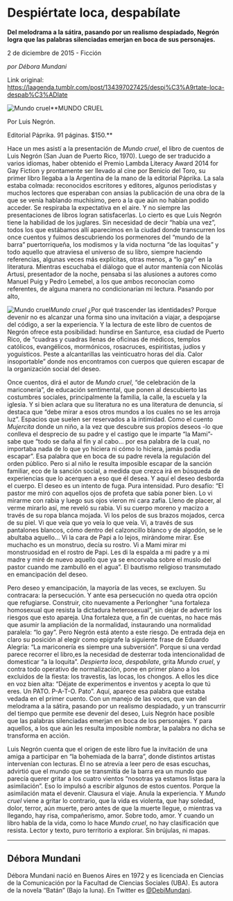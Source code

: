 # Despiértate loca, despabílate

**Del melodrama a la sátira, pasando
por un realismo despiadado, Negrón logra que las palabras
silenciadas emerjan en boca de sus personajes.**

2 de diciembre de 2015 - Ficción

_por Débora
Mundani_

Link original: https://laagenda.tumblr.com/post/134397027425/despi%C3%A9rtate-loca-despab%C3%ADlate

![Mundo cruel](https://64.media.tumblr.com/66bb64ecd18ff344d208ddc21b39626c/tumblr_inline_pk08ooVu3I1t6q87u_540.jpg)**MUNDO
CRUEL   

Por Luis Negrón.  

Editorial
Páprika. 91 páginas. $150.**

  


Hace un mes asistí a la presentación de *Mundo cruel*, el
libro de cuentos de Luis Negrón (San Juan de Puerto Rico, 1970).
Luego de ser traducido a varios idiomas, haber obtenido el Premio
Lambda Literacy Award 2014 for Gay Fiction y prontamente ser llevado
al cine por Benicio del Toro, su primer libro llegaba a la Argentina
de la mano de la editorial Páprika. La sala estaba colmada:
reconocidos escritores y editores, algunos periodistas y muchos
lectores que esperaban con ansias la publicación de una obra de la
que se venía hablando muchísimo, pero a la que aún no habían
podido acceder. Se respiraba la expectativa en el aire. Y no siempre
las presentaciones de libros logran satisfacerlas. Lo cierto es que
Luis Negrón tiene la habilidad de los juglares. Sin necesidad de
decir “había una vez”, todos los que estábamos allí aparecimos
en la ciudad donde transcurren los once cuentos y fuimos descubriendo
los pormenores del “mundo de la barra” puertorriqueña, los
modismos y la vida nocturna “de las loquitas” y todo aquello que
atraviesa el universo de su libro, siempre haciendo referencias,
algunas veces más explícitas, otras menos, a “lo gay” en la
literatura. Mientras escuchaba el diálogo que el autor mantenía con
Nicolás Artusi, presentador de la noche, pensaba si las alusiones a
autores como Manuel Puig y Pedro Lemebel, a los que ambos reconocían
como referentes, de alguna manera no condicionarían mi lectura.
Pasando por alto, 

![Mundo cruel](https://64.media.tumblr.com/66bb64ecd18ff344d208ddc21b39626c/tumblr_inline_pk08ooVu3I1t6q87u_250.jpg)*Mundo cruel* 
¿Por qué trascender las identidades? Porque devenir no es alcanzar
una forma sino una invitación a viajar, a despojarse del código, a
ser la experiencia. Y la lectura de este libro de cuentos de Negrón
ofrece esta posibilidad: hundirse en Santurce, esa ciudad de Puerto
Rico, de “cuadras y cuadras llenas de oficinas de médicos, templos
católicos, evangélicos, mormónicos, rosacruces, espiritistas,
judíos y yoguísticos. Peste a alcantarillas las veinticuatro horas
del día. Calor insoportable” donde nos encontramos con cuerpos que
quieren escapar de la organización social del deseo.


Once cuentos, dirá el autor de *Mundo cruel*, “de celebración
de la mariconería”, de educación sentimental, que ponen al
descubierto las costumbres sociales, principalmente la familia, la
calle, la escuela y la iglesia. Y si bien aclara que su literatura no
es una literatura de denuncia, sí destaca que “debe mirar a esos
otros mundos a los cuales no se les arroja luz”. Espacios que
suelen ser reservados a la intimidad. Como el cuento *Mujercita*
donde un niño, a la vez que descubre sus propios deseos -lo que
conlleva el desprecio de su padre y el castigo que le imparte “la
Mami”- sabe que “todo se daña al fin y al cabo… por esa
palabra de la cual, no importaba nada de lo que yo hiciera ni cómo
lo hiciera, jamás podía escapar”. Esa palabra que en boca de su
padre revela la regulación del orden público. Pero si al niño le
resulta imposible escapar de la sanción familiar, eco de la sanción
social, a medida que crezca irá en búsqueda de experiencias que lo
acerquen a eso que él desea. Y aquí el deseo desborda el cuerpo. El
deseo es un intento de fuga. Pura intensidad. Puro desafío: “El
pastor me miró con aquellos ojos de profeta que sabía poner bien.
Lo vi mirarme con rabia y luego sus ojos vieron mi cara zafia. Lleno
de placer, al verme mirarlo así, me reveló su rabia. Vi su cuerpo
moreno y macizo a través de su ropa blanca mojada. Vi los pelos de
sus brazos mojados, cerca de su piel. Vi que veía que yo veía lo
que veía. Vi, a través de sus pantalones blancos, cómo dentro del
calzoncillo blanco y de algodón, se le abultaba aquello… Vi la
cara de Papi a lo lejos, mirándome mirar. Ese muchacho es un
monstruo, decía su rostro. Vi a Mami mirar mi monstruosidad en el
rostro de Papi. Les di la espalda a mi padre y a mi madre y miré de
nuevo aquello que ya se encorvaba sobre el muslo del pastor cuando me
zambulló en el agua”. El bautismo religioso transmutado en
emancipación del deseo.


Pero deseo y emancipación, la mayoría de las veces, se excluyen. Su
contracara: la persecución. Y ante esa persecución no queda otra
opción que refugiarse. Construir, cito nuevamente a Perlongher “una
fortaleza homosexual que resista la dictadura heterosexual”, sin
dejar de advertir los riesgos que esto apareja. Una fortaleza que, a
fin de cuentas, no hace más que asumir la ampliación de la
normalidad, instaurando una normalidad paralela: “lo gay”. Pero
Negrón está atento a este riesgo. De entrada deja en claro su
posición al elegir como epígrafe la siguiente frase de Eduardo
Alegría: “La mariconería es siempre una subversión”. Porque si
una verdad parece recorrer el libro,es la necesidad de
desterrar toda intencionalidad de domesticar “a la loquita”.
*Despierta loca*, *despabílate*, grita *Mundo cruel*,
y contra todo operativo de normalización, pone en primer plano a los
excluidos de la fiesta: los travestis, las locas, los chongos. A
ellos les dice en voz bien alta: “Déjate de experimentos e
inventos y acepta lo que tú eres. Un PATO. P-A-T-O. Pato”. Aquí,
aparece esa palabra que estaba vedada en el primer cuento. Con un
manejo de las voces, que van del melodrama a la sátira, pasando por
un realismo despiadado, y un transcurrir del tiempo que permite ese
devenir del deseo, Luis Negrón hace posible que las palabras
silenciadas emerjan en boca de los personajes. Y para aquellos, a los
que aún les resulta imposible nombrar, la palabra no dicha se
transforma en acción.


Luis Negrón cuenta que el origen de este libro fue la invitación de
una amiga a participar en “la bohemiada de la barra”, donde
distintos artistas intervenían con lecturas. Él no se atrevía a
leer pero de esas escuchas, advirtió que el mundo que se transmitía
de la barra era un mundo que parecía querer gritar a los cuatro
vientos “nosotras ya estamos listas para la asimilación”. Eso lo
impulsó a escribir algunos de estos cuentos. Porque la asimilación
mata el devenir. Clausura el viaje. Anula la experiencia. Y *Mundo
cruel* viene a gritar lo contrario, que la vida es violenta, que
hay soledad, dolor, terror, aún muerte, pero antes de que la muerte
llegue, o mientras va llegando, hay risa, compañerismo, amor. Sobre
todo, amor. Y cuando un libro habla de la vida, como lo hace *Mundo
cruel*, no hay clasificación que resista. Lector y texto, puro
territorio a explorar. Sin brújulas, ni mapas. 


  




---

 Débora Mundani
---------------

Débora Mundani nació en Buenos Aires en 1972 y es licenciada en Ciencias de la Comunicación por la Facultad de Ciencias Sociales (UBA). Es autora de la novela “Batán” (Bajo la luna). En Twitter es [@DebiMundani](https://twitter.com/DebiMundani?lang=es).

